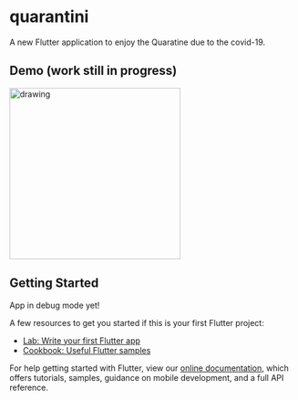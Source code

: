 # quarantini

A new Flutter application to enjoy the Quaratine due to the covid-19.

## Demo (work still in progress)
<img src="https://github.com/sracela/quarantini/blob/dev/assets/quarantini.gif" alt="drawing" width="300"/>

## Getting Started
App in debug mode yet!

A few resources to get you started if this is your first Flutter project:

- [Lab: Write your first Flutter app](https://flutter.dev/docs/get-started/codelab)
- [Cookbook: Useful Flutter samples](https://flutter.dev/docs/cookbook)

For help getting started with Flutter, view our
[online documentation](https://flutter.dev/docs), which offers tutorials,
samples, guidance on mobile development, and a full API reference.
